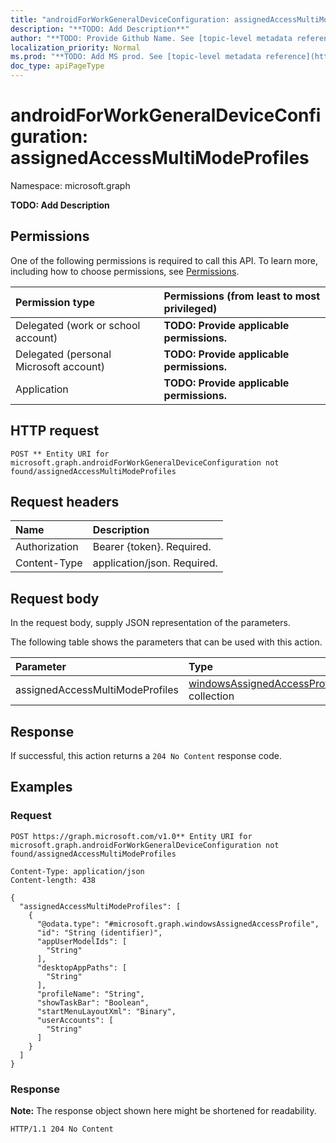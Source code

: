 ```yaml
---
title: "androidForWorkGeneralDeviceConfiguration: assignedAccessMultiModeProfiles"
description: "**TODO: Add Description**"
author: "**TODO: Provide Github Name. See [topic-level metadata reference](https://msgo.azurewebsites.net/add/document/guidelines/metadata.html#topic-level-metadata)**"
localization_priority: Normal
ms.prod: "**TODO: Add MS prod. See [topic-level metadata reference](https://msgo.azurewebsites.net/add/document/guidelines/metadata.html#topic-level-metadata)**"
doc_type: apiPageType
---
```


# androidForWorkGeneralDeviceConfiguration: assignedAccessMultiModeProfiles
Namespace: microsoft.graph



**TODO: Add Description**

## Permissions
One of the following permissions is required to call this API. To learn more, including how to choose permissions, see [Permissions](/graph/permissions-reference).

|Permission type|Permissions (from least to most privileged)|
|:---|:---|
|Delegated (work or school account)|**TODO: Provide applicable permissions.**|
|Delegated (personal Microsoft account)|**TODO: Provide applicable permissions.**|
|Application|**TODO: Provide applicable permissions.**|

## HTTP request

<!-- {
  "blockType": "ignored"
}
-->
``` http
POST ** Entity URI for microsoft.graph.androidForWorkGeneralDeviceConfiguration not found/assignedAccessMultiModeProfiles
```

## Request headers
|Name|Description|
|:---|:---|
|Authorization|Bearer {token}. Required.|
|Content-Type|application/json. Required.|

## Request body
In the request body, supply JSON representation of the parameters.

The following table shows the parameters that can be used with this action.

|Parameter|Type|Description|
|:---|:---|:---|
|assignedAccessMultiModeProfiles|[windowsAssignedAccessProfile](../resources/windowsassignedaccessprofile.md) collection|**TODO: Add Description**|



## Response

If successful, this action returns a `204 No Content` response code.

## Examples

### Request
<!-- {
  "blockType": "request",
  "name": "androidforworkgeneraldeviceconfiguration_assignedaccessmultimodeprofiles"
}
-->
``` http
POST https://graph.microsoft.com/v1.0** Entity URI for microsoft.graph.androidForWorkGeneralDeviceConfiguration not found/assignedAccessMultiModeProfiles

Content-Type: application/json
Content-length: 438

{
  "assignedAccessMultiModeProfiles": [
    {
      "@odata.type": "#microsoft.graph.windowsAssignedAccessProfile",
      "id": "String (identifier)",
      "appUserModelIds": [
        "String"
      ],
      "desktopAppPaths": [
        "String"
      ],
      "profileName": "String",
      "showTaskBar": "Boolean",
      "startMenuLayoutXml": "Binary",
      "userAccounts": [
        "String"
      ]
    }
  ]
}
```


### Response
**Note:** The response object shown here might be shortened for readability.
<!-- {
  "blockType": "response",
  "truncated": true
}
-->
``` http
HTTP/1.1 204 No Content
```

